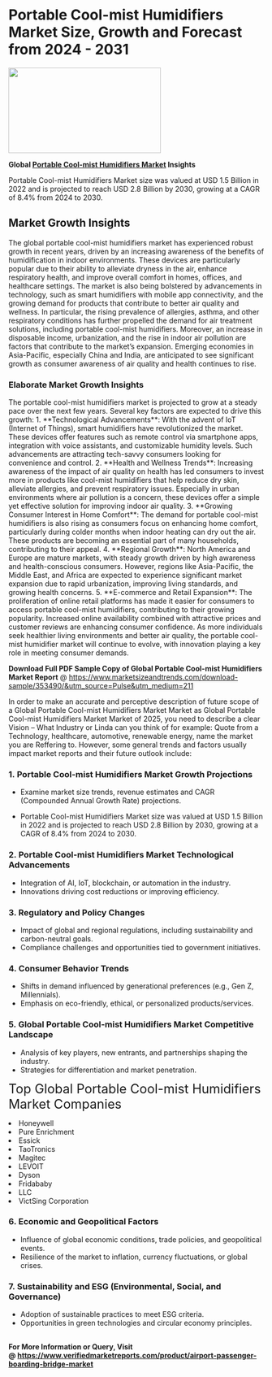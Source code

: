 <H1>Portable Cool-mist Humidifiers Market Size, Growth and Forecast from 2024 - 2031</H1><img class="aligncenter size-medium wp-image-584254" src="https://thirdeyenews.in/wp-content/uploads/2024/09/Global-Market-Research-300x168.jpeg" alt="" width="300" height="168" /><p><strong>Global&nbsp;<a href="https://www.marketsizeandtrends.com/download-sample/353490/&amp;utm_source=Pulse&amp;utm_medium=211">Portable Cool-mist Humidifiers Market</a> Insights</strong></p><p>Portable Cool-mist Humidifiers Market size was valued at USD 1.5 Billion in 2022 and is projected to reach USD 2.8 Billion by 2030, growing at a CAGR of 8.4% from 2024 to 2030.</p><p><h2>Market Growth Insights</h2> The global portable cool-mist humidifiers market has experienced robust growth in recent years, driven by an increasing awareness of the benefits of humidification in indoor environments. These devices are particularly popular due to their ability to alleviate dryness in the air, enhance respiratory health, and improve overall comfort in homes, offices, and healthcare settings. The market is also being bolstered by advancements in technology, such as smart humidifiers with mobile app connectivity, and the growing demand for products that contribute to better air quality and wellness. In particular, the rising prevalence of allergies, asthma, and other respiratory conditions has further propelled the demand for air treatment solutions, including portable cool-mist humidifiers. Moreover, an increase in disposable income, urbanization, and the rise in indoor air pollution are factors that contribute to the market’s expansion. Emerging economies in Asia-Pacific, especially China and India, are anticipated to see significant growth as consumer awareness of air quality and health continues to rise. <h3>Elaborate Market Growth Insights</h3> The portable cool-mist humidifiers market is projected to grow at a steady pace over the next few years. Several key factors are expected to drive this growth: 1. **Technological Advancements**: With the advent of IoT (Internet of Things), smart humidifiers have revolutionized the market. These devices offer features such as remote control via smartphone apps, integration with voice assistants, and customizable humidity levels. Such advancements are attracting tech-savvy consumers looking for convenience and control. 2. **Health and Wellness Trends**: Increasing awareness of the impact of air quality on health has led consumers to invest more in products like cool-mist humidifiers that help reduce dry skin, alleviate allergies, and prevent respiratory issues. Especially in urban environments where air pollution is a concern, these devices offer a simple yet effective solution for improving indoor air quality. 3. **Growing Consumer Interest in Home Comfort**: The demand for portable cool-mist humidifiers is also rising as consumers focus on enhancing home comfort, particularly during colder months when indoor heating can dry out the air. These products are becoming an essential part of many households, contributing to their appeal. 4. **Regional Growth**: North America and Europe are mature markets, with steady growth driven by high awareness and health-conscious consumers. However, regions like Asia-Pacific, the Middle East, and Africa are expected to experience significant market expansion due to rapid urbanization, improving living standards, and growing health concerns. 5. **E-commerce and Retail Expansion**: The proliferation of online retail platforms has made it easier for consumers to access portable cool-mist humidifiers, contributing to their growing popularity. Increased online availability combined with attractive prices and customer reviews are enhancing consumer confidence. As more individuals seek healthier living environments and better air quality, the portable cool-mist humidifier market will continue to evolve, with innovation playing a key role in meeting consumer demands. </p><p><span class=""><strong>Download Full PDF Sample Copy of Global Portable Cool-mist Humidifiers Market Report</strong> @ <a href="https://www.marketsizeandtrends.com/download-sample/353490/&amp;utm_source=Pulse&amp;utm_medium=211" target="_blank">https://www.marketsizeandtrends.com/download-sample/353490/&amp;utm_source=Pulse&amp;utm_medium=211</a></span></p><p>In order to make an accurate and perceptive description of future scope of a Global&nbsp;Portable Cool-mist Humidifiers Market Market as Global&nbsp;Portable Cool-mist Humidifiers Market Market of 2025, you need to describe a clear Vision &ndash; What Industry or Linda can you think of for example: Quote from a Technology, healthcare, automotive, renewable energy, name the market you are Reffering to. However, some general trends and factors usually impact market reports and their future outlook include:</p><h3>1.&nbsp;<strong>Portable Cool-mist Humidifiers Market Growth Projections</strong></h3><ul><li>Examine market size trends, revenue estimates and CAGR (Compounded Annual Growth Rate) projections.</li><li><p>Portable Cool-mist Humidifiers Market size was valued at USD 1.5 Billion in 2022 and is projected to reach USD 2.8 Billion by 2030, growing at a CAGR of 8.4% from 2024 to 2030.</p></li></ul><h3>2.&nbsp;<strong>Portable Cool-mist Humidifiers Market Technological Advancements</strong></h3><ul><li>Integration of AI, IoT, blockchain, or automation in the industry.</li><li>Innovations driving cost reductions or improving efficiency.</li></ul><h3>3.&nbsp;<strong>Regulatory and Policy Changes</strong></h3><ul><li>Impact of global and regional regulations, including sustainability and carbon-neutral goals.</li><li>Compliance challenges and opportunities tied to government initiatives.</li></ul><h3>4.&nbsp;<strong>Consumer Behavior Trends</strong></h3><ul><li>Shifts in demand influenced by generational preferences (e.g., Gen Z, Millennials).</li><li>Emphasis on eco-friendly, ethical, or personalized products/services.</li></ul><h3>5.&nbsp;<strong>Global Portable Cool-mist Humidifiers Market Competitive Landscape</strong></h3><ul><li>Analysis of key players, new entrants, and partnerships shaping the industry.</li><li>Strategies for differentiation and market penetration.</li></ul><p data-pm-slice="1 1 []"><span style="color: inherit; font-family: inherit; font-size: 25px;">Top Global Portable Cool-mist Humidifiers Market Companies</span></p><div class="" data-test-id=""><p><li>Honeywell</li><li> Pure Enrichment</li><li> Essick</li><li> TaoTronics</li><li> Magitec</li><li> LEVOIT</li><li> Dyson</li><li> Fridababy</li><li> LLC</li><li> VictSing Corporation</li></p></div><h3>6.&nbsp;<strong>Economic and Geopolitical Factors</strong></h3><ul><li>Influence of global economic conditions, trade policies, and geopolitical events.</li><li>Resilience of the market to inflation, currency fluctuations, or global crises.</li></ul><h3>7.&nbsp;<strong>Sustainability and ESG (Environmental, Social, and Governance)</strong></h3><ul><li>Adoption of sustainable practices to meet ESG criteria.</li><li>Opportunities in green technologies and circular economy principles.</li></ul><h2><strong style="font-size: 14px;">For More Information or Query, Visit @&nbsp;</strong><a style="background-color: #ffffff; font-size: 14px;" href="https://www.marketsizeandtrends.com/report/portable-cool-mist-humidifiers-market/" target="_blank">https://www.verifiedmarketreports.com/product/airport-passenger-boarding-bridge-market</a></h2>

